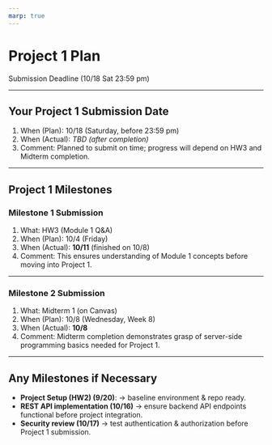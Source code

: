 ```yaml
---
marp: true
---
```


# Project 1 Plan

Submission Deadline (10/18 Sat 23:59 pm)

---

## Your Project 1 Submission Date

1. When (Plan): 10/18 (Saturday, before 23:59 pm)  
2. When (Actual): *TBD (after completion)*  
3. Comment: Planned to submit on time; progress will depend on HW3 and Midterm completion.  

---

## Project 1 Milestones

### Milestone 1 Submission

1. What: HW3 (Module 1 Q&A)  
2. When (Plan): 10/4 (Friday)  
3. When (Actual): **10/11** (finished on 10/8)
4. Comment: This ensures understanding of Module 1 concepts before moving into Project 1.  

---

### Milestone 2 Submission

1. What: Midterm 1 (on Canvas)  
2. When (Plan): 10/8 (Wednesday, Week 8)  
3. When (Actual): **10/8**
4. Comment: Midterm completion demonstrates grasp of server-side programming basics needed for Project 1.  

---

## Any Milestones if Necessary

- **Project Setup (HW2) (9/20)**: → baseline environment & repo ready.  
- **REST API implementation (10/16)** → ensure backend API endpoints functional before project integration.  
- **Security review (10/17)** → test authentication & authorization before Project 1 submission.  
